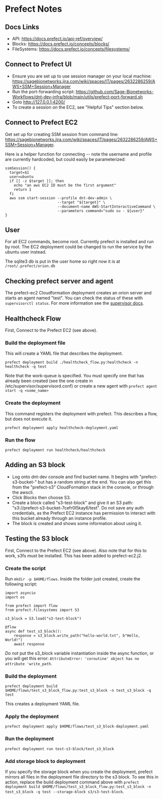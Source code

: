 # Prefect Notes

## Docs Links
- API: https://docs.prefect.io/api-ref/overview/
- Blocks: https://docs.prefect.io/concepts/blocks/
- FileSystems: https://docs.prefect.io/concepts/filesystems/

## Connect to Prefect UI
- Ensure you are set up to use session manager on your local machine: https://sagebionetworks.jira.com/wiki/spaces/IT/pages/2632286259/AWS+SSM+Session+Manager
- Run the port-forwarding script: https://github.com/Sage-Bionetworks-Workflows/dnt-dev-infra/blob/main/utils/prefect-port-forward.sh 
- Goto http://127.0.0.1:4200/
- To create a session on the EC2, see "Helpful Tips" section below.

## Connect to Prefect EC2
Get set up for creating SSM session from command line: https://sagebionetworks.jira.com/wiki/spaces/IT/pages/2632286259/AWS+SSM+Session+Manager.

Here is a helper function for connecting -- note the username and profile are
currently hardcoded, but could easily be parameterized:

```
ssmSession() {
  target=$1
  user=ubuntu
  if [[ -z $target ]]; then
    echo "an aws EC2 ID must be the first argument"
    return 1
  fi
  aws ssm start-session --profile dnt-dev-admin \
                        --target "${target}" \
                        --document-name AWS-StartInteractiveCommand \
                        --parameters command="sudo su - ${user}"
}
```

## User
For all EC2 commands, become root. Currently prefect is installed and run by root. The EC2 deployment could be changed to run the service by the ubuntu user instead.

The sqlite3 db is put in the user home so right now it is at `/root/.prefect/orion.db`

## Checking prefect server and agent
The prefect-ec2 Cloudformation deployment creates an orion server and starts an agent named "test". You can check the status of these with `supervisorctl status`. For more information see the [supervisor docs](http://supervisord.org/index.html).

## Healthcheck Flow
First, Connect to the Prefect EC2 (see above).

### Build the deployment file
This will create a YAML file that describes the deployment. 

```
prefect deployment build ./healthcheck_flow.py:healthcheck -n healthcheck -q test
```

Note that the work-queue is specified. You must specify one that has already been created (see the one create in /etc/supervisor/supervisord.conf) or create a new agent with `prefect agent start -q <some_name>`


### Create the deployment
This command registers the deployment with prefect. This describes a flow, but does not execute it.
```
prefect deployment apply healthcheck-deployment.yaml
```


### Run the flow
```
prefect deployment run healthcheck/healthcheck
```


## Adding an S3 block
- Log onto dnt-dev console and find bucket name. It begins with "prefect-s3-bucket-" but has a random string at the end. You can also get this from the "prefect-s3" CloudFormation stack in the console, or through the awscli.
- Click Blocks then choose S3.
- Create a block called "s3-test-block" and give it an S3 path: "s3://prefect-s3-bucket-7cefr0l5kay6/test". Do not save any auth credentials, as the Prefect EC2 instance has permission to interact with this bucket already through an instance profile.
- The block is created and shows some information about using it.

## Testing the S3 block
First, Connect to the Prefect EC2 (see above). Also note that for this to work, s3fs must be installed. This has been added to prefect-ec2.j2.

### Create the script
Run `mkdir -p $HOME/flows`. Inside the folder just created, create the following script:

```
import asyncio
import os

from prefect import flow
from prefect.filesystems import S3

s3_block = S3.load("s3-test-block")

@flow
async def test_s3_block():
    response = s3_block.write_path("hello-world.txt", b"Hello, World!")
    await response
```

*Do not* put the s3_block variable instantiation inside the async function, or you will get this error: `AttributeError: 'coroutine' object has no attribute 'write_path`.

### Build the deployment

```
prefect deployment build $HOME/flows/test_s3_block_flow.py:test_s3_block -n test_s3_block -q test
```

This creates a deployment YAML file.

### Apply the deployment

```
prefect deployment apply $HOME/flows/test_s3_block-deployment.yaml
```

### Run the deployment

```
prefect deployment run test-s3-block/test_s3_block
```

### Add storage block to deployment
If you specify the storage block when you create the deployment, prefect mirrors all files in the deployment file directory to the s3 block. To see this in action, replace the build deployment command above with `prefect deployment build $HOME/flows/test_s3_block_flow.py:test_s3_block -n test_s3_block -q test --storage-block s3/s3-test-block`.

